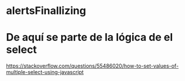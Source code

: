 # alertsFinallizing

# De aquí se parte de la lógica de el select
https://stackoverflow.com/questions/55486020/how-to-set-values-of-multiple-select-using-javascript